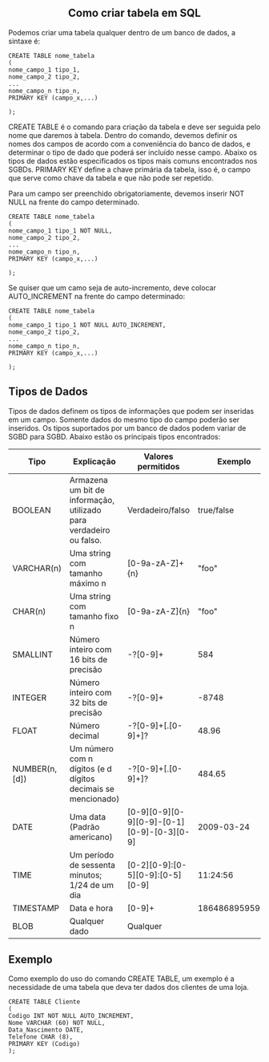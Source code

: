 ## <center>Como criar tabela em SQL</center>

Podemos criar uma tabela qualquer dentro de um banco de dados, a sintaxe é:

```
CREATE TABLE nome_tabela
(
nome_campo_1 tipo_1,
nome_campo_2 tipo_2,
...
nome_campo_n tipo_n,
PRIMARY KEY (campo_x,...)

);
```

CREATE TABLE é o comando para criação da tabela e deve ser seguida pelo nome que daremos à tabela. Dentro do comando, devemos definir os nomes dos campos de acordo com a conveniência do banco de dados, e determinar o tipo de dado que poderá ser incluído nesse campo. Abaixo os tipos de dados estão especificados os tipos mais comuns encontrados nos SGBDs. PRIMARY KEY define a chave primária da tabela, isso é, o campo que serve como chave da tabela e que não pode ser repetido.

Para um campo ser preenchido obrigatoriamente, devemos inserir NOT NULL na frente do campo determinado.

```
CREATE TABLE nome_tabela
(
nome_campo_1 tipo_1 NOT NULL,
nome_campo_2 tipo_2,
...
nome_campo_n tipo_n,
PRIMARY KEY (campo_x,...)

);
```
Se quiser que um camo seja de auto-incremento, deve colocar AUTO_INCREMENT na frente do campo determinado:

```
CREATE TABLE nome_tabela
(
nome_campo_1 tipo_1 NOT NULL AUTO_INCREMENT,
nome_campo_2 tipo_2,
...
nome_campo_n tipo_n,
PRIMARY KEY (campo_x,...)

);
```

## Tipos de Dados 
Tipos de dados definem os tipos de informações que podem ser inseridas em um campo. Somente dados do mesmo tipo do campo poderão ser inseridos. Os tipos suportados por um banco de dados podem variar de SGBD para SGBD. Abaixo estão os principais tipos encontrados: 

| Tipo         | Explicação                                                             | Valores permitidos                             | Exemplo       |
|--------------|------------------------------------------------------------------------|------------------------------------------------|---------------|
| BOOLEAN      | Armazena um bit de informação, utilizado para verdadeiro ou falso.     | Verdadeiro/falso                               | true/false    |
| VARCHAR(n)   | Uma string com tamanho máximo n                                        | [0-9a-zA-Z]+{n}                                | "foo"         |
| CHAR(n)      | Uma string com tamanho fixo n                                          | [0-9a-zA-Z]{n}                                 | "foo"         |
| SMALLINT     | Número inteiro com 16 bits de precisão                                 | \-?[0-9]+                                      | 584           |
| INTEGER      | Número inteiro com 32 bits de precisão                                 | \-?[0-9]+                                      | -8748         |
| FLOAT        | Número decimal                                                         | \-?[0-9]+[\.[0-9]+]?                           | 48.96         |
| NUMBER(n,[d])| Um número com n dígitos (e d dígitos decimais se mencionado)           | \-?[0-9]+[\.[0-9]+]?                           | 484.65        |
| DATE         | Uma data (Padrão americano)                                            | [0-9][0-9][0-9][0-9]\-[0-1][0-9]\-[0-3][0-9]   | 2009-03-24    |
| TIME         | Um período de sessenta minutos; 1/24 de um dia                         | [0-2][0-9]\:[0-5][0-9]\:[0-5][0-9]             | 11:24:56      |
| TIMESTAMP    | Data e hora                                                            | [0-9]+                                         | 18648689595962|
| BLOB         | Qualquer dado                                                          | Qualquer                                       |               |

## Exemplo 
Como exemplo do uso do comando CREATE TABLE, um exemplo é a necessidade de uma tabela que deva ter dados dos clientes de uma loja.

```
CREATE TABLE Cliente
(
Codigo INT NOT NULL AUTO_INCREMENT,
Nome VARCHAR (60) NOT NULL,
Data_Nascimento DATE,
Telefone CHAR (8),
PRIMARY KEY (Codigo) 
);
```

